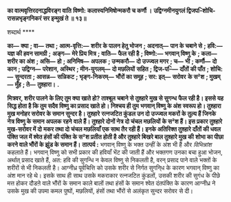 **का वात्मवृत्तिरदनाद्धविरङ्ग वाति** **विष्णो: कलास्यनिमिषोन्मकरौ च कर्णौ ।** **उद्विग्नमीनयुगलं द्विजप–िशोचि-** **रासन्नभृङ्गनिकरं सर इन्मुखं ते ॥ १३॥** 

शब्दार्थ **** 

**का—** **क्या** **; वा—** **तथा** **; आत्म-वृत्ति:—** **शरीर के पालन हेतु भोजन** **; अदनात्—** **पान के चबाने से** **; हवि:—** **यज्ञ की हवन सामग्री** **;** **अङ्ग—** **मेरे प्रिय मित्र** **; वाति—** **फैल रही है** **; विष्णो:—** **भगवान् विष्णु के** **; कला—** **शरीर का अंश** **; असि—** **हो** **; अनिमिष—** **अपलक** **; उन्मकरौ—** **दो उज्ज्वल मगर** **; च—** **भी** **; कर्णौ—** **दो कान** **; उद्विग्न—** **परेशान, अस्थिर** **; मीन-युगलम्—** **दो मछलियों** **सहित** **; द्विज-प–ि—** **दाँतों की पाँत** **; शोचि:—** **सुन्दरता** **; आसन्न—** **सन्निकट** **; भृङ्ग-निकरम्—** **भौंरों का समूह** **; सर: इत्—** **सरोवर** **के स²श** **; मुखम्—** **मुँह** **; ते—** **तुश्हारा।** **.** 

**मित्रवर, शरीर पालने के लिए तुम क्या खाते हो? ताश्बूल चबाने से तुश्हारे मुख से सुगन्ध** **फैल रही है। इससे यह सिद्ध होता है कि तुम सदैव विष्णु का प्रसाद खाते हो। निश्चय ही तुम** **भगवान् विष्णु के अंश स्वरूप हो। तुश्हारा मुख मनोहर सरोवर के समान सुन्दर है। तुश्हारे** **रत्नजटित कुंडल उन दो उज्ज्वल मकरों के तुल्य हैं जिनके नेत्र विष्णु के समान अपलक रहने** **वाले हैं। तुश्हारे दोनों नेत्र दो चंचल मछलियों के स²श हैं। इस प्रकार तुश्हारे मुख-सरोवर में दो** **मकर तथा दो चंचल मछलियाँ एक साथ तैर रही हैं। इनके अतिरिक्त तुश्हारे दाँतों की धवल** **पंक्ति जल में श्वेत हंसों की पंक्ति के स²श प्रतीत होती है और तुश्हारे बिखरे बाल तुश्हारे मुख की** **शोभा का पीछा करने वाले भौंरों के झुंड के समान हैं।** **तात्पर्य :** भगवान् विष्णु के भक्त उन्हीं के अंश भी हैं और *विभिन्नांश* कहलाते हैं। भगवान् विष्णु को सभी प्रकार की हवियाँ भेंट की जाती हैं और भक्तगण उनका बचा हुआ भोजन, अर्थात् प्रसाद खाते हैं, अत: हवि की सुगन्धि न केवल विष्णु से निकलती है, वरन् प्रसाद पाने वाले भक्तों के शरीरों से भी निकलती है। आग्नीध्र पूर्वचित्ति को उसके शरीर से निर्गत सुगनि्ध के कारण भगवान् विष्णु का अंश मान रहे थे। इसके साथ ही साथ उसके मकराकार रत्नजटित कुंडलों, उसकी शरीर की सुगंध के पीछे मत्त होकर दौडऩे वाले भौंरों के समान काले बालों तथा हंसों के समान श्वेत दंतपंक्ति के कारण आग्नीध्र ने उसके मुख की उपमा कमल पुष्पों, मछलियों, हंसों तथा भौंरों से अलंकृत सुन्दर सरोवर से दी।  